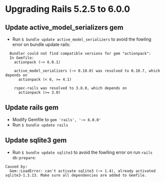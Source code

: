 # Upgrading Rails 5.2.5 to 6.0.0

## Update active_model_serializers gem
  * Run `$ bundle update active_model_serializers` to avoid the fowling error on bundle update rails:
  ```
    Bundler could not find compatible versions for gem "actionpack":
    In Gemfile:
      actionpack (~> 6.0.1)

      active_model_serializers (~> 0.10.0) was resolved to 0.10.7, which depends on
        actionpack (< 6, >= 4.1)

      rspec-rails was resolved to 3.8.0, which depends on
        actionpack (>= 3.0)
  ```

## Update rails gem
  * Modify Gemfile to `gem 'rails', '~> 6.0.0'`
  * Run `$ bundle update rails`

## Update sqlite3 gem
  * Run `$ bundle update sqlite3` to avoid the fowlling error on run `rails db:prepare`:
  ```
  Caused by:
    Gem::LoadError: can't activate sqlite3 (~> 1.4), already activated sqlite3-1.3.13. Make sure all dependencies are added to Gemfile.
  ```